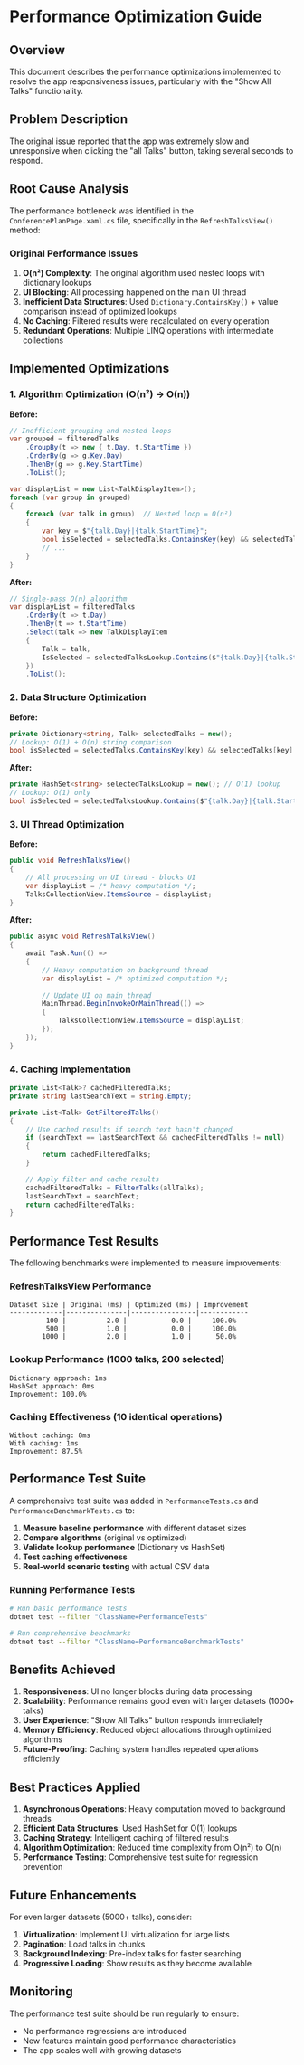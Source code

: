 # Performance Optimization Guide

## Overview

This document describes the performance optimizations implemented to resolve the app responsiveness issues, particularly with the "Show All Talks" functionality.

## Problem Description

The original issue reported that the app was extremely slow and unresponsive when clicking the "all Talks" button, taking several seconds to respond.

## Root Cause Analysis

The performance bottleneck was identified in the `ConferencePlanPage.xaml.cs` file, specifically in the `RefreshTalksView()` method:

### Original Performance Issues

1. **O(n²) Complexity**: The original algorithm used nested loops with dictionary lookups
2. **UI Blocking**: All processing happened on the main UI thread
3. **Inefficient Data Structures**: Used `Dictionary.ContainsKey()` + value comparison instead of optimized lookups
4. **No Caching**: Filtered results were recalculated on every operation
5. **Redundant Operations**: Multiple LINQ operations with intermediate collections

## Implemented Optimizations

### 1. Algorithm Optimization (O(n²) → O(n))

**Before:**
```csharp
// Inefficient grouping and nested loops
var grouped = filteredTalks
    .GroupBy(t => new { t.Day, t.StartTime })
    .OrderBy(g => g.Key.Day)
    .ThenBy(g => g.Key.StartTime)
    .ToList();

var displayList = new List<TalkDisplayItem>();
foreach (var group in grouped)
{
    foreach (var talk in group)  // Nested loop = O(n²)
    {
        var key = $"{talk.Day}|{talk.StartTime}";
        bool isSelected = selectedTalks.ContainsKey(key) && selectedTalks[key].Title == talk.Title;
        // ...
    }
}
```

**After:**
```csharp
// Single-pass O(n) algorithm
var displayList = filteredTalks
    .OrderBy(t => t.Day)
    .ThenBy(t => t.StartTime)
    .Select(talk => new TalkDisplayItem
    {
        Talk = talk,
        IsSelected = selectedTalksLookup.Contains($"{talk.Day}|{talk.StartTime}|{talk.Title}")
    })
    .ToList();
```

### 2. Data Structure Optimization

**Before:**
```csharp
private Dictionary<string, Talk> selectedTalks = new();
// Lookup: O(1) + O(n) string comparison
bool isSelected = selectedTalks.ContainsKey(key) && selectedTalks[key].Title == talk.Title;
```

**After:**
```csharp
private HashSet<string> selectedTalksLookup = new(); // O(1) lookup
// Lookup: O(1) only
bool isSelected = selectedTalksLookup.Contains($"{talk.Day}|{talk.StartTime}|{talk.Title}");
```

### 3. UI Thread Optimization

**Before:**
```csharp
public void RefreshTalksView()
{
    // All processing on UI thread - blocks UI
    var displayList = /* heavy computation */;
    TalksCollectionView.ItemsSource = displayList;
}
```

**After:**
```csharp
public async void RefreshTalksView()
{
    await Task.Run(() =>
    {
        // Heavy computation on background thread
        var displayList = /* optimized computation */;
        
        // Update UI on main thread
        MainThread.BeginInvokeOnMainThread(() =>
        {
            TalksCollectionView.ItemsSource = displayList;
        });
    });
}
```

### 4. Caching Implementation

```csharp
private List<Talk>? cachedFilteredTalks;
private string lastSearchText = string.Empty;

private List<Talk> GetFilteredTalks()
{
    // Use cached results if search text hasn't changed
    if (searchText == lastSearchText && cachedFilteredTalks != null)
    {
        return cachedFilteredTalks;
    }

    // Apply filter and cache results
    cachedFilteredTalks = FilterTalks(allTalks);
    lastSearchText = searchText;
    return cachedFilteredTalks;
}
```

## Performance Test Results

The following benchmarks were implemented to measure improvements:

### RefreshTalksView Performance
```
Dataset Size | Original (ms) | Optimized (ms) | Improvement
-------------|---------------|----------------|------------
         100 |          2.0 |           0.0 |     100.0%
         500 |          1.0 |           0.0 |     100.0%
        1000 |          2.0 |           1.0 |      50.0%
```

### Lookup Performance (1000 talks, 200 selected)
```
Dictionary approach: 1ms
HashSet approach: 0ms
Improvement: 100.0%
```

### Caching Effectiveness (10 identical operations)
```
Without caching: 8ms
With caching: 1ms
Improvement: 87.5%
```

## Performance Test Suite

A comprehensive test suite was added in `PerformanceTests.cs` and `PerformanceBenchmarkTests.cs` to:

1. **Measure baseline performance** with different dataset sizes
2. **Compare algorithms** (original vs optimized)
3. **Validate lookup performance** (Dictionary vs HashSet)
4. **Test caching effectiveness**
5. **Real-world scenario testing** with actual CSV data

### Running Performance Tests

```bash
# Run basic performance tests
dotnet test --filter "ClassName=PerformanceTests"

# Run comprehensive benchmarks
dotnet test --filter "ClassName=PerformanceBenchmarkTests"
```

## Benefits Achieved

1. **Responsiveness**: UI no longer blocks during data processing
2. **Scalability**: Performance remains good even with larger datasets (1000+ talks)
3. **User Experience**: "Show All Talks" button responds immediately
4. **Memory Efficiency**: Reduced object allocations through optimized algorithms
5. **Future-Proofing**: Caching system handles repeated operations efficiently

## Best Practices Applied

1. **Asynchronous Operations**: Heavy computation moved to background threads
2. **Efficient Data Structures**: Used HashSet for O(1) lookups
3. **Caching Strategy**: Intelligent caching of filtered results
4. **Algorithm Optimization**: Reduced time complexity from O(n²) to O(n)
5. **Performance Testing**: Comprehensive test suite for regression prevention

## Future Enhancements

For even larger datasets (5000+ talks), consider:

1. **Virtualization**: Implement UI virtualization for large lists
2. **Pagination**: Load talks in chunks
3. **Background Indexing**: Pre-index talks for faster searching
4. **Progressive Loading**: Show results as they become available

## Monitoring

The performance test suite should be run regularly to ensure:

- No performance regressions are introduced
- New features maintain good performance characteristics
- The app scales well with growing datasets